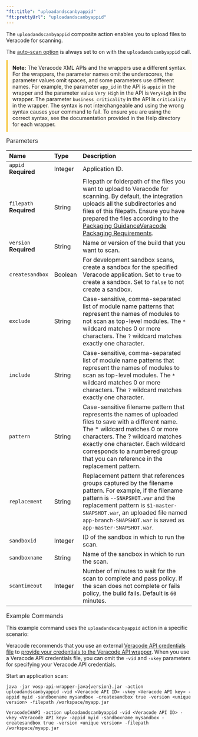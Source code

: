 ```yaml
---
"ft:title": "uploadandscanbyappid"
"ft:prettyUrl": "uploadandscanbyappid"
---
```

The `uploadandscanbyappid` composite action enables you to upload files to Veracode for scanning.

The [auto-scan option](https://docs.veracode.com/r/Request_the_Static_Scan_and_Configure_Scan_Options) is always set to on with the `uploadandscanbyappid` call.

<p style="background-color:#FFFCF3; padding: 12px; border-left: 5px solid #F7CD55;"><b>Note:</b> The Veracode XML APIs and the wrappers use a different syntax. For the wrappers, the parameter names omit the underscores, the parameter values omit spaces, and some parameters use different names. For example, the parameter <code>app_id</code> in the API is <code>appid</code> in the wrapper and the parameter value <code>Very High</code> in the API is <code>VeryHigh</code> in the wrapper. The parameter <code>business_criticality</code> in the API is <code>criticality</code> in the wrapper. The syntax is not interchangeable and using the wrong syntax causes your command to fail. To ensure you are using the correct syntax, see the documentation provided in the Help directory for each wrapper.</p>

<p><span style="font-size: medium;">Parameters</span></p>

| Name                       | Type    | Description                                                                                                                                                                                                                                                                                                                         |
|:---------------------------|:--------|:------------------------------------------------------------------------------------------------------------------------------------------------------------------------------------------------------------------------------------------------------------------------------------------------------------------------------------|
| `appid`<br>**Required**    | Integer | Application ID.                                                                                                                                                                                                                                                                                                                     |
| `filepath`<br>**Required** | String  | Filepath or folderpath of the files you want to upload to Veracode for scanning. By default, the integration uploads all the subdirectories and files of this filepath. Ensure you have prepared the files according to the [Packaging GuidanceVeracode Packaging Requirements](https://docs.veracode.com/r/compilation_packaging). |
| `version`<br>**Required**  | String  | Name or version of the build that you want to scan.                                                                                                                                                                                                                                                                                 |
| `createsandbox`            | Boolean | For development sandbox scans, create a sandbox for the specified Veracode application. Set to `true` to create a sandbox. Set to `false` to not create a sandbox.                                                                                                                                                                  |
| `exclude`                  | String  | Case-sensitive, comma-separated list of module name patterns that represent the names of modules to not scan as top-level modules. The `*` wildcard matches 0 or more characters. The `?` wildcard matches exactly one character.                                                                                                   |
| `include`                  | String  | Case-sensitive, comma-separated list of module name patterns that represent the names of modules to scan as top-level modules. The `*` wildcard matches 0 or more characters. The `?` wildcard matches exactly one character.                                                                                                       |
| `pattern`                  | String  | Case-sensitive filename pattern that represents the names of uploaded files to save with a different name. The \* wildcard matches 0 or more characters. The ? wildcard matches exactly one character. Each wildcard corresponds to a numbered group that you can reference in the replacement pattern.                             |
| `replacement`              | String  | Replacement pattern that references groups captured by the filename pattern. For example, if the filename pattern is `--SNAPSHOT.war` and the replacement pattern is `$1-master-SNAPSHOT.war`, an uploaded file named `app-branch-SNAPSHOT.war` is saved as `app-master-SNAPSHOT.war`.                                              |
| `sandboxid`                | Integer | ID of the sandbox in which to run the scan.                                                                                                                                                                                                                                                                                         |
| `sandboxname`              | String  | Name of the sandbox in which to run the scan.                                                                                                                                                                                                                                                                                       |
| `scantimeout`              | Integer | Number of minutes to wait for the scan to complete and pass policy. If the scan does not complete or fails policy, the build fails. Default is `60` minutes.                                                                                                                                                                        |

<p><span style="font-size: medium;">Example Commands</span></p>

This example command uses the `uploadandscanbyappid` action in a specific scenario:

Veracode recommends that you use an external [Veracode API credentials file](https://docs.veracode.com/r/c_configure_api_cred_file) to [provide your credentials to the Veracode API wrapper](https://docs.veracode.com/r/c_wrappers_using_api_creds_file). When you use a Veracode API credentials file, you can omit the `-vid` and `-vkey` parameters for specifying your Veracode API credentials.

Start an application scan:

```
java -jar vosp-api-wrapper-java{version}.jar -action uploadandscanbyappid -vid <Veracode API ID> -vkey <Veracode API key> -appid myid -sandboxname mysandbox -createsandbox true -version <unique version> -filepath /workspace/myapp.jar
```

```
VeracodeC#API -action uploadandscanbyappid -vid <Veracode API ID> -vkey <Veracode API key> -appid myid -sandboxname mysandbox -createsandbox true -version <unique version> -filepath /workspace/myapp.jar
```
